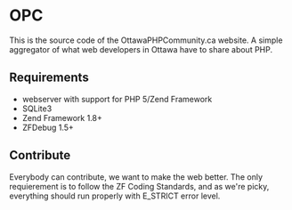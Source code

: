 # OPC

This is the source code of the OttawaPHPCommunity.ca website. A simple aggregator of what web developers in Ottawa have to share about PHP.

## Requirements

- webserver with support for PHP 5/Zend Framework
- SQLite3
- Zend Framework 1.8+
- ZFDebug 1.5+

## Contribute

Everybody can contribute, we want to make the web better. The only requierement is to follow the ZF Coding Standards, and as we're picky, everything should run properly with E_STRICT error level.
